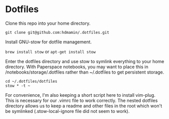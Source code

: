 # Dotfiles

Clone this repo into your home directory.

`git clone git@github.com:hdmamin/.dotfiles.git`

Install GNU-stow for dotfile management.

`brew install stow` or `apt-get install stow`

Enter the dotfiles directory and use stow to symlink everything to your home directory. With Paperspace notebooks, you may want to place this in /notebooks/storage/.dotfiles rather than ~/.dotfiles to get persistent storage.

```
cd ~/.dotfiles/dotfiles
stow * -t ~
```

For convenience, I'm also keeping a short script here to install vim-plug. This is necessary for our .vimrc file to work correctly. The nested dotfiles directory allows us to keep a readme and other files in the root which won't be symlinked (.stow-local-ignore file did not seem to work).


